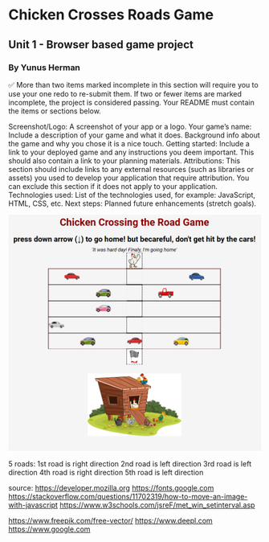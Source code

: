 # Chicken Crosses Roads Game
## Unit 1 - Browser based game project
### By Yunus Herman




✅ More than two items marked incomplete in this section will require you to use your one redo to re-submit them. If two or fewer items are marked incomplete, the project is considered passing. Your README must contain the items or sections below.

Screenshot/Logo: A screenshot of your app or a logo.
Your game’s name: Include a description of your game and what it does. Background info about the game and why you chose it is a nice touch.
Getting started: Include a link to your deployed game and any instructions you deem important. This should also contain a link to your planning materials.
Attributions: This section should include links to any external resources (such as libraries or assets) you used to develop your application that require attribution. You can exclude this section if it does not apply to your application.
Technologies used: List of the technologies used, for example: JavaScript, HTML, CSS, etc.
Next steps: Planned future enhancements (stretch goals).

![alt text](images/start.png)



5 roads:
1st road is right direction
2nd road is left direction
3rd road is left direction
4th road is right direction
5th road is left direction

source: 
https://developer.mozilla.org
https://fonts.google.com
https://stackoverflow.com/questions/11702319/how-to-move-an-image-with-javascript
https://www.w3schools.com/jsreF/met_win_setinterval.asp


https://www.freepik.com/free-vector/
https://www.deepl.com
https://www.google.com